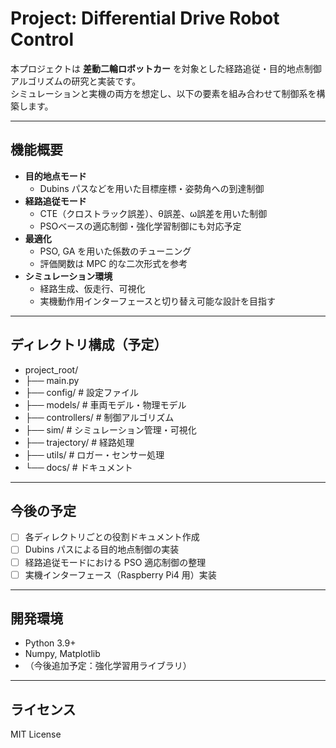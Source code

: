 # Project: Differential Drive Robot Control

本プロジェクトは **差動二輪ロボットカー** を対象とした経路追従・目的地点制御アルゴリズムの研究と実装です。  
シミュレーションと実機の両方を想定し、以下の要素を組み合わせて制御系を構築します。

---

## 機能概要

- **目的地点モード**  
  - Dubins パスなどを用いた目標座標・姿勢角への到達制御
- **経路追従モード**  
  - CTE（クロストラック誤差）、θ誤差、ω誤差を用いた制御
  - PSOベースの適応制御・強化学習制御にも対応予定
- **最適化**  
  - PSO, GA を用いた係数のチューニング
  - 評価関数は MPC 的な二次形式を参考
- **シミュレーション環境**  
  - 経路生成、仮走行、可視化
  - 実機動作用インターフェースと切り替え可能な設計を目指す

---

## ディレクトリ構成（予定）
- project_root/
- ├── main.py
- ├── config/             # 設定ファイル
- ├── models/             # 車両モデル・物理モデル
- ├── controllers/        # 制御アルゴリズム
- ├── sim/                # シミュレーション管理・可視化
- ├── trajectory/         # 経路処理
- ├── utils/              # ロガー・センサー処理
- └── docs/               # ドキュメント

---

## 今後の予定

- [ ] 各ディレクトリごとの役割ドキュメント作成
- [ ] Dubins パスによる目的地点制御の実装
- [ ] 経路追従モードにおける PSO 適応制御の整理
- [ ] 実機インターフェース（Raspberry Pi4 用）実装

---

## 開発環境

- Python 3.9+
- Numpy, Matplotlib
- （今後追加予定：強化学習用ライブラリ）

---

## ライセンス
MIT License
